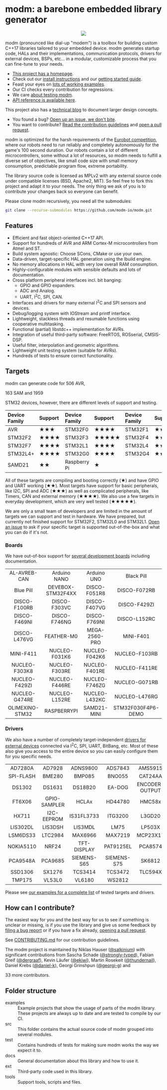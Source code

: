 <!--webignore-->
# modm: a barebone embedded library generator
<p align="center">
<a href="http://modm.io"><img src="https://raw.githubusercontent.com/modm-io/modm/develop/docs/src/images/logo.svg?sanitize=true" style="max-width:100%;"></a>
</p>
<!--/webignore-->

modm (pronounced like dial-up "modem") is a toolbox for
building custom C++17 libraries tailored to your embedded device.
modm generates startup code, HALs and their implementations, communication
protocols, drivers for external devices, BSPs, etc… in a modular, customizable
process that you can fine-tune to your needs.

<!--webignore-->
- [This project has a homepage](http://modm.io).<!--/webignore-->
- Check out our [install instructions][install] and our [getting started guide][guide].
- Feast your eyes on [lots of working examples][examples].
- Our CI checks every contribution for regressions.
- We care [about testing modm][testing].
- [API reference is available here][api-docs].

<!-- - [Check out our latest quarterly release][releases] with a [beautiful changelog][changelog]. -->

This project also has a [technical blog][blog] to document larger design concepts.

- You found a bug? [Open up an issue, we don't bite][issues].
- You want to contribute? [Read the contribution guidelines][contrib] and [open a pull request][prs].

<!-- - You want to port modm? [Read our porting guide][porting]. -->

modm is optimized for the harsh requirements of the [Eurobot competition][eurobot],
where our robots need to run reliably and completely autonomously for the game's
100 second duration. Our robots contain a lot of different microcontrollers, some
without a lot of resources, so modm needs to fulfill a diverse set of objectives,
like small code size with small memory consumption, predictable program flow,
extreme portability.

The library source code is licensed as MPLv2 with any external source code under
compatible licenses (BSD, Apache2, MIT). So feel free to fork this project and
adapt it to your needs. The only thing we ask of you is to contribute your changes
back so everyone can benefit.

Please clone modm recursively, you need all the submodules:

```sh
git clone --recurse-submodules https://github.com/modm-io/modm.git
```

## Features

- Efficient and fast object-oriented C++17 API.
- Support for hundreds of AVR and ARM Cortex-M microcontrollers from Atmel and ST.
- Build system agnostic: Choose SCons, CMake or use your own.
- Data-driven, target-specific HAL generation using the lbuild engine.
- No memory allocations in HAL with very low overall RAM consumption.
- Highly-configurable modules with sensible defaults and lots of documentation.
- Cross platform peripheral interfaces incl. bit banging:
    - GPIO and GPIO expanders.
    - ADC and Analog.
    - UART, I<sup>2</sup>C, SPI, CAN.
- Interfaces and drivers for many external I<sup>2</sup>C and SPI sensors and devices.
- Debug/logging system with IOStream and printf interface.
- Lightweight, stackless threads and resumable functions using cooperative multitasking.
- Functional (partial) libstdc++ implementation for AVRs.
- Integration of useful third-party software: FreeRTOS, ROSserial, CMSIS-DSP.
- Useful filter, interpolation and geometric algorithms.
- Lightweight unit testing system (suitable for AVRs).
- Hundreds of tests to ensure correct functionality.


## Targets

modm can generate code for <!--avrcount-->506<!--/avrcount--> AVR,
<!--samcount-->163<!--/samcount--> SAM and <!--stmcount-->1959<!--/stmcount-->
STM32 devices, however, there are different levels of support and testing.

<center>

| Device Family | Support | Device Family | Support | Device Family | Support |
|:--------------|:--------|:--------------|:--------|:--------------|:--------|
| AVR           | ★★★     | STM32F0       | ★★★★    | STM32F1       | ★★★★    |
| STM32F2       | ★★★★    | STM32F3       | ★★★★★   | STM32F4       | ★★★★★   |
| STM32F7       | ★★★★    | STM32L1       | ★★★★    | STM32L4       | ★★★★    |
| STM32L4+      | ★★★★    | STM32G0       | ★★★★    | STM32G4       | ★★★★    |
| SAMD21        | ★★      | Raspberry Pi  | ★       |               |         |

</center>

All of these targets are compiling and booting correctly
(★)
and have GPIO and UART working
(★★).
Most targets have support for basic peripherals, like I2C, SPI and ADC
(★★★)
as well as complicated peripherals, like Timers, CAN and external memory
(★★★★).
We also use a few targets in everyday development, which are very well tested
(★★★★★).

We are only a small team of developers and are limited in the amount of targets
we can support and test in hardware. We have prepared, but currently not finished
support for STM32F2, STM32L0 and STM32L1. [Open an issue][issues] to ask if your
specific target is supported out-of-the-box and what you can do if it's not.


### Boards

We have out-of-box support for [several development boards][devboards] including
documentation.

<center>
<!--bsptable-->
<table>
<tr>
<td align="center">AL-AVREB-CAN</td>
<td align="center">Arduino NANO</td>
<td align="center">Arduino UNO</td>
<td align="center">Black Pill</td>
</tr><tr>
<td align="center">Blue Pill</td>
<td align="center">DEVEBOX-STM32F4XX</td>
<td align="center">DISCO-F051R8</td>
<td align="center">DISCO-F072RB</td>
</tr><tr>
<td align="center">DISCO-F100RB</td>
<td align="center">DISCO-F303VC</td>
<td align="center">DISCO-F407VG</td>
<td align="center">DISCO-F429ZI</td>
</tr><tr>
<td align="center">DISCO-F469NI</td>
<td align="center">DISCO-F746NG</td>
<td align="center">DISCO-F769NI</td>
<td align="center">DISCO-L152RC</td>
</tr><tr>
<td align="center">DISCO-L476VG</td>
<td align="center">FEATHER-M0</td>
<td align="center">MEGA-2560-PRO</td>
<td align="center">MINI-F401</td>
</tr><tr>
<td align="center">MINI-F411</td>
<td align="center">NUCLEO-F031K6</td>
<td align="center">NUCLEO-F042K6</td>
<td align="center">NUCLEO-F103RB</td>
</tr><tr>
<td align="center">NUCLEO-F303K8</td>
<td align="center">NUCLEO-F303RE</td>
<td align="center">NUCLEO-F401RE</td>
<td align="center">NUCLEO-F411RE</td>
</tr><tr>
<td align="center">NUCLEO-F429ZI</td>
<td align="center">NUCLEO-F446RE</td>
<td align="center">NUCLEO-F746ZG</td>
<td align="center">NUCLEO-G071RB</td>
</tr><tr>
<td align="center">NUCLEO-G474RE</td>
<td align="center">NUCLEO-L152RE</td>
<td align="center">NUCLEO-L432KC</td>
<td align="center">NUCLEO-L476RG</td>
</tr><tr>
<td align="center">OLIMEXINO-STM32</td>
<td align="center">RASPBERRYPI</td>
<td align="center">SAMD21-MINI</td>
<td align="center">STM32F030F4P6-DEMO</td>
</tr><tr>
</tr>
</table>
<!--/bsptable-->
</center>


### Drivers

We also have a number of completely target-independent [drivers for external
devices][drivers] connected via I<sup>2</sup>C, SPI, UART, BitBang, etc.
Most of these also give you access to the entire device so you
can easily configure them for you specific needs.

<center>
<!--drivertable-->
<table>
<tr>
<td align="center">AD7280A</td>
<td align="center">AD7928</td>
<td align="center">ADNS9800</td>
<td align="center">ADS7843</td>
<td align="center">AMS5915</td>
<td align="center">APA102</td>
</tr><tr>
<td align="center">SPI-FLASH</td>
<td align="center">BME280</td>
<td align="center">BMP085</td>
<td align="center">BNO055</td>
<td align="center">CAT24AA</td>
<td align="center">DRV832X</td>
</tr><tr>
<td align="center">DS1302</td>
<td align="center">DS1631</td>
<td align="center">DS18B20</td>
<td align="center">EA-DOG</td>
<td align="center">ENCODER-OUTPUT</td>
<td align="center">FT245</td>
</tr><tr>
<td align="center">FT6X06</td>
<td align="center">GPIO-SAMPLER</td>
<td align="center">HCLAx</td>
<td align="center">HD44780</td>
<td align="center">HMC58x</td>
<td align="center">HMC6343</td>
</tr><tr>
<td align="center">HX711</td>
<td align="center">I2C-EEPROM</td>
<td align="center">IS31FL3733</td>
<td align="center">ITG3200</td>
<td align="center">L3GD20</td>
<td align="center">LAWICEL</td>
</tr><tr>
<td align="center">LIS302DL</td>
<td align="center">LIS3DSH</td>
<td align="center">LIS3MDL</td>
<td align="center">LM75</td>
<td align="center">LP503X</td>
<td align="center">LSM303A</td>
</tr><tr>
<td align="center">LSM6DS33</td>
<td align="center">LTC2984</td>
<td align="center">MAX6966</td>
<td align="center">MAX7219</td>
<td align="center">MCP23X17</td>
<td align="center">MCP2515</td>
</tr><tr>
<td align="center">NOKIA5110</td>
<td align="center">NRF24</td>
<td align="center">TFT-DISPLAY</td>
<td align="center">PAT9125EL</td>
<td align="center">PCA8574</td>
<td align="center">PCA9535</td>
</tr><tr>
<td align="center">PCA9548A</td>
<td align="center">PCA9685</td>
<td align="center">SIEMENS-S65</td>
<td align="center">SIEMENS-S75</td>
<td align="center">SK6812</td>
<td align="center">SK9822</td>
</tr><tr>
<td align="center">SSD1306</td>
<td align="center">SX1276</td>
<td align="center">TCS3414</td>
<td align="center">TCS3472</td>
<td align="center">TLC594X</td>
<td align="center">TMP102</td>
</tr><tr>
<td align="center">TMP175</td>
<td align="center">VL53L0</td>
<td align="center">VL6180</td>
<td align="center">WS2812</td>
</tr>
</table>
<!--/drivertable-->
</center>

<!--webignore-->
Please see [our examples for a complete list][examples] of tested targets and drivers.


## How can I contribute?

The easiest way for you and the best way for us to see if something is unclear
or missing, is if you use the library and give us some feedback by
[filing a bug report][issues] or if you have a fix already, [opening a pull request][prs].

See [CONTRIBUTING.md][contrib] for our contribution guidelines.

<!--authors-->
The modm project is maintained by
Niklas Hauser ([\@salkinium](https://github.com/salkinium)) with significant contributions from
Sascha Schade ([\@strongly-typed](https://github.com/strongly-typed)),
Fabian Greif ([\@dergraaf](https://github.com/dergraaf)),
Kevin Läufer ([\@ekiwi](https://github.com/ekiwi)),
Martin Rosekeit ([\@thundernail](https://github.com/thundernail)),
Daniel Krebs ([\@daniel-k](https://github.com/daniel-k)),
Georgi Grinshpun ([\@georgi-g](https://github.com/georgi-g)) and
<!--authorcount-->33<!--/authorcount-->  more contributors.
<!--/authors-->

## Folder structure

<dl>
<dt>examples</dt>
<dd>
  Example projects that show the usage of parts of the modm library. These
  projects are always up to date and are tested to compile by our CI.
</dd>

<dt>src</dt>
<dd>
  This folder contains the actual source code of modm grouped into several modules.
</dd>

<dt>test</dt>
<dd>
  Contains hundreds of tests for making sure modm works the way we expect it to.
</dd>

<dt>docs</dt>
<dd>
  General documentation about this library and how to use it.
</dd>

<dt>ext</dt>
<dd>
  Third-party code used in this library.
</dd>

<dt>tools</dt>
<dd>
  Support tools, scripts and files.
</dl>
<!--/webignore-->

<!--links-->
[blog]:            https://blog.salkinium.com
[changelog]:       https://github.com/modm-io/modm/tree/develop/docs/CHANGELOG.md
[circle_ci]:       https://circleci.com/gh/modm-io/workflows/modm/tree/develop
[contrib]:         https://github.com/modm-io/modm/tree/develop/CONTRIBUTING.md
[devboards]:       https://github.com/modm-io/modm/tree/develop/src/modm/board
[drivers]:         https://github.com/modm-io/modm/tree/develop/src/modm/driver
[eurobot]:         https://www.eurobot.org/
[examples]:        https://github.com/modm-io/modm/tree/develop/examples
[guide]:           https://modm.io/guide/getting-started
[install]:         https://modm.io/guide/installation
[issues]:          https://github.com/modm-io/modm/issues
[library-builder]: https://github.com/dergraaf/library-builder
[modm-devices]:    https://github.com/modm-io/modm-devices
[porting]:         https://github.com/modm-io/modm/tree/develop/docs/PORTING.md
[prs]:             https://github.com/modm-io/modm/pulls
[rca_ev]:          https://www.roboterclub.rwth-aachen.de/
[reference]:       https://modm.io/reference/api
[releases]:        https://github.com/modm-io/modm/releases
[testing]:         https://modm.io/guide/testing
[api-docs]:        https://docs.modm.io/
<!--/links-->
